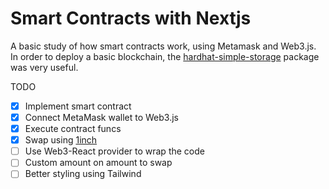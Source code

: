 # Smart Contracts with Nextjs
A basic study of how smart contracts work, using Metamask and Web3.js. In order to deploy a basic blockchain, the [hardhat-simple-storage](https://github.com/PatrickAlphaC/hardhat-simple-storage) package was very useful.
  
TODO
- [x] Implement smart contract
- [x] Connect MetaMask wallet to Web3.js
- [x] Execute contract funcs
- [x] Swap using [1inch](https://1inch.io/api/) 
- [ ] Use Web3-React provider to wrap the code
- [ ] Custom amount on amount to swap
- [ ] Better styling using Tailwind